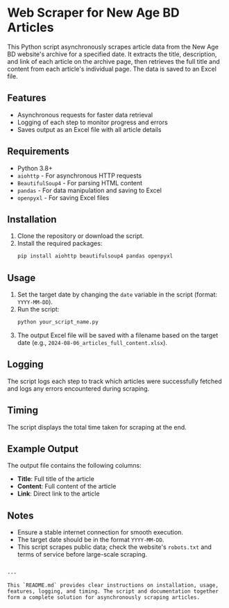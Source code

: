 # Web Scraper for New Age BD Articles

This Python script asynchronously scrapes article data from the New Age BD website's archive for a specified date. It extracts the title, description, and link of each article on the archive page, then retrieves the full title and content from each article's individual page. The data is saved to an Excel file.

## Features

- Asynchronous requests for faster data retrieval
- Logging of each step to monitor progress and errors
- Saves output as an Excel file with all article details

## Requirements

- Python 3.8+
- `aiohttp` - For asynchronous HTTP requests
- `BeautifulSoup4` - For parsing HTML content
- `pandas` - For data manipulation and saving to Excel
- `openpyxl` - For saving Excel files

## Installation

1. Clone the repository or download the script.
2. Install the required packages:
   ```bash
   pip install aiohttp beautifulsoup4 pandas openpyxl
   ```

## Usage

1. Set the target date by changing the `date` variable in the script (format: `YYYY-MM-DD`).
2. Run the script:
   ```bash
   python your_script_name.py
   ```
3. The output Excel file will be saved with a filename based on the target date (e.g., `2024-08-06_articles_full_content.xlsx`).

## Logging

The script logs each step to track which articles were successfully fetched and logs any errors encountered during scraping.

## Timing

The script displays the total time taken for scraping at the end.

## Example Output

The output file contains the following columns:
- **Title**: Full title of the article
- **Content**: Full content of the article
- **Link**: Direct link to the article

## Notes

- Ensure a stable internet connection for smooth execution.
- The target date should be in the format `YYYY-MM-DD`.
- This script scrapes public data; check the website's `robots.txt` and terms of service before large-scale scraping.
```

---

This `README.md` provides clear instructions on installation, usage, features, logging, and timing. The script and documentation together form a complete solution for asynchronously scraping articles.